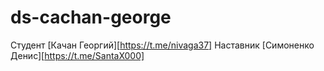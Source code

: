 # ds-cachan-george
Студент [Качан Георгий][https://t.me/nivaga37]
Наставник [Симоненко Денис][https://t.me/SantaX000]